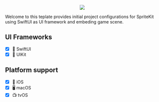 <p align="center">
    <img src="https://img.shields.io/badge/Swift-5.0-orange.svg" />
</p>

Welcome to this teplate provides initial project configurations for SpriteKit using SwiftUI as UI framework and embeding game scene.

## UI Frameworks

- [X] 🧡 SwiftUI
- [X] 💛 UIKit

## Platform support

- [X] 📱 iOS
- [X] 🖥 macOS
- [X] 📺 tvOS
